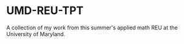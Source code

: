 # UMD-REU-TPT
A collection of my work from this summer's applied math REU at the University of Maryland. 
